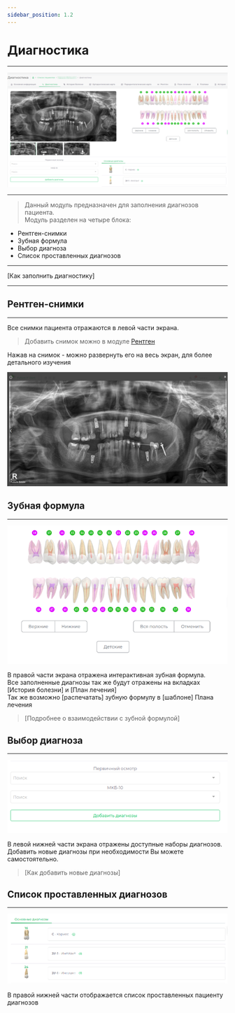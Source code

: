 ```yaml
---
sidebar_position: 1.2
---
```


# Диагностика  

---

![Диагностика](./assets/diagnoses/diagnostic.png)  

---

> Данный модуль предназначен для заполнения диагнозов пациента.  
> Модуль разделен на четыре блока:
 - Рентген-снимки  
 - Зубная формула  
 - Выбор диагноза  
 - Список проставленных диагнозов

---  

[Как заполнить диагностику]

---  
<a id="x-ray"></a>
## Рентген-снимки

---  
Все снимки пациента отражаются в левой части экрана. 

> Добавить снимок можно в модуле [Рентген](docs/cardPatient/x-ray.md#add_x-ray)

Нажав на снимок - можно развернуть его на весь экран, для более детального изучения

![просмотр снимка](./assets/diagnoses/d_x-ray_fsc.png)

## Зубная формула  

---  

![зубная формула](./assets/diagnoses/teeth_f.png)  

В правой части экрана отражена интерактивная зубная формула.  
Все заполненные диагнозы так же будут отражены на вкладках [История болезни] и [План лечения]  
Так же возможно [распечатать] зубную формулу в [шаблоне] Плана лечения  

> [Подробнее о взаимодействии с зубной формулой]  

## Выбор диагноза

---

![Выбор диагноза](./assets/diagnoses/d-select.png)  

В левой нижней части экрана отражены доступные наборы диагнозов. Добавить новые диагнозы при необходимости Вы можете самостоятельно.

> [Как добавить новые диагнозы]  

## Список проставленных диагнозов

---  

![Список диагнозов](./assets/diagnoses/d-selected.png)

В правой нижней части отображается список проставленных пациенту диагнозов